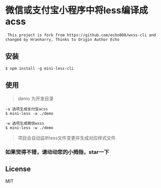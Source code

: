 # 微信或支付宝小程序中将less编译成acss
``` This project is fork from https://github.com/echo008/wxss-cli and changed by Hranharry, Thinks to Origin Author Echo```
## 安装

```console
$ npm install -g mini-less-cli
```
## 使用

> demo 为开发目录
```
-a 选项生成支付宝acss
$ mini-less -a ./demo
```
```
-w 选项生成微信wxss
$ mini-less -w ./demo
```
> 项目会自动监听less文件变更并生成对应样式文件
### 如果觉得不错，请动动您的小拇指，star一下

## License

MIT
